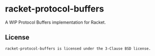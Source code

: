 # racket-protocol-buffers

A WIP Protocol Buffers implementation for Racket.

## License

    racket-protocol-buffers is licensed under the 3-Clause BSD license.
